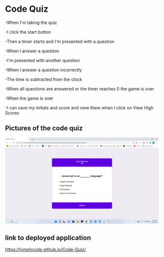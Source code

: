 # Code Quiz

-When I'm taking the quiz

-I click the start button

-Then a timer starts and I'm presented with a question

-When I answer a question

-I'm presented with another question

-When I answer a question incorrectly

-The time is subtracted from the clock

-When all questions are answered or the timer reaches 0 the game is over

-When the game is over

-I can save my initials and score and view them when I click on View High Scores


## Pictures of the code quiz

![screenshot](https://github.com/LymphCode/Code-Quiz/blob/main/assets/images/Screenshot%20(1).png)


## link to deployed application

https://lymphcode.github.io/Code-Quiz/
